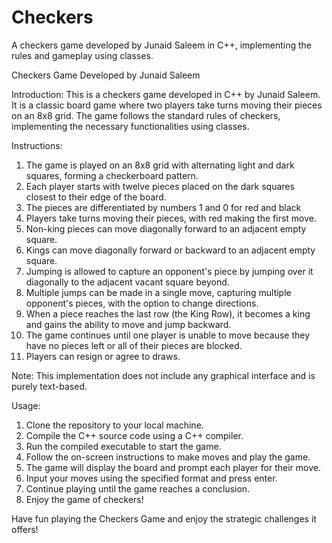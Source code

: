 # Checkers
A checkers game developed by Junaid Saleem in C++, implementing the rules and gameplay using classes.

Checkers Game
Developed by Junaid Saleem

Introduction:
This is a checkers game developed in C++ by Junaid Saleem. It is a classic board game where two players take turns moving their pieces on an 8x8 grid. The game follows the standard rules of checkers, implementing the necessary functionalities using classes.

Instructions:
1. The game is played on an 8x8 grid with alternating light and dark squares, forming a checkerboard pattern.
2. Each player starts with twelve pieces placed on the dark squares closest to their edge of the board.
3. The pieces are differentiated by numbers 1 and 0 for red and black
4. Players take turns moving their pieces, with red making the first move.
5. Non-king pieces can move diagonally forward to an adjacent empty square.
6. Kings can move diagonally forward or backward to an adjacent empty square.
7. Jumping is allowed to capture an opponent's piece by jumping over it diagonally to the adjacent vacant square beyond.
8. Multiple jumps can be made in a single move, capturing multiple opponent's pieces, with the option to change directions.
9. When a piece reaches the last row (the King Row), it becomes a king and gains the ability to move and jump backward.
10. The game continues until one player is unable to move because they have no pieces left or all of their pieces are blocked.
11. Players can resign or agree to draws.

Note: This implementation does not include any graphical interface and is purely text-based.

Usage:
1. Clone the repository to your local machine.
2. Compile the C++ source code using a C++ compiler.
3. Run the compiled executable to start the game.
4. Follow the on-screen instructions to make moves and play the game.
5. The game will display the board and prompt each player for their move.
6. Input your moves using the specified format and press enter.
7. Continue playing until the game reaches a conclusion.
8. Enjoy the game of checkers!

Have fun playing the Checkers Game and enjoy the strategic challenges it offers!
